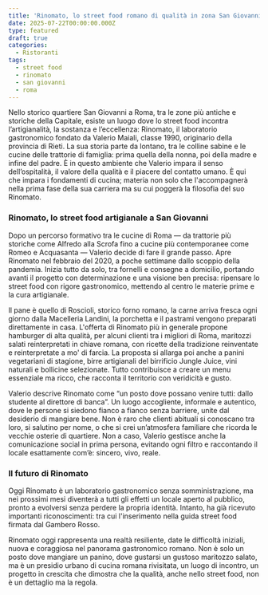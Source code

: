```yaml
---
title: 'Rinomato, lo street food romano di qualità in zona San Giovanni'
date: 2025-07-22T00:00:00.000Z
type: featured
draft: true
categories:
  - Ristoranti
tags:
  - street food
  - rinomato
  - san giovanni
  - roma
---
```


Nello storico quartiere San Giovanni a Roma, tra le zone più antiche e storiche della Capitale, esiste un luogo dove lo street food incontra l’artigianalità, la sostanza e l’eccellenza: Rinomato, il laboratorio gastronomico fondato da Valerio Maiali, classe 1990, originario della provincia di Rieti. La sua storia parte da lontano, tra le colline sabine e le cucine delle trattorie di famiglia: prima quella della nonna, poi della madre e infine del padre. È in questo ambiente che Valerio impara il senso dell’ospitalità, il valore della qualità e il piacere del contatto umano. È qui che impara i fondamenti di cucina; materia non solo che l'accompagnerà nella prima fase della sua carriera ma su cui poggerà la filosofia del suo Rinomato. 

### Rinomato, lo street food artigianale a San Giovanni

Dopo un percorso formativo tra le cucine di Roma — da trattorie più storiche come Alfredo alla Scrofa fino a cucine più contemporanee come Romeo e Acquasanta — Valerio decide di fare il grande passo. Apre Rinomato nel febbraio del 2020, a poche settimane dallo scoppio della pandemia. Inizia tutto da solo, tra fornelli e consegne a domicilio, portando avanti il progetto con determinazione e una visione ben precisa: ripensare lo street food con rigore gastronomico, mettendo al centro le materie prime e la cura artigianale.

Il pane è quello di Roscioli, storico forno romano, la carne arriva fresca ogni giorno dalla Macelleria Landini, la porchetta e il pastrami vengono preparati direttamente in casa. L'offerta di Rinomato più in generale propone hamburger di alta qualità, per alcuni clienti tra i migliori di Roma, maritozzi salati reinterpretati in chiave romana, con ricette della tradizione reinventate e reinterpretate a mo' di farcia. La proposta si allarga poi anche a panini vegetariani di stagione, birre artigianali del birrificio Jungle Juice, vini naturali e bollicine selezionate. Tutto contribuisce a creare un menu essenziale ma ricco, che racconta il territorio con veridicità e gusto.

Valerio descrive Rinomato come “un posto dove possano venire tutti: dallo studente al direttore di banca”. Un luogo accogliente, informale e autentico, dove le persone si siedono fianco a fianco senza barriere, unite dal desiderio di mangiare bene. Non è raro che clienti abituali si conoscano tra loro, si salutino per nome, o che si crei un’atmosfera familiare che ricorda le vecchie osterie di quartiere. Non a caso, Valerio gestisce anche la comunicazione social in prima persona, evitando ogni filtro e raccontando il locale esattamente com’è: sincero, vivo, reale.

### Il futuro di Rinomato

Oggi Rinomato è un laboratorio gastronomico senza somministrazione, ma nei prossimi mesi diventerà a tutti gli effetti un locale aperto al pubblico, pronto a evolversi senza perdere la propria identità. Intanto, ha già ricevuto importanti riconoscimenti: tra cui l'inserimento nella guida street food firmata dal Gambero Rosso.

Rinomato oggi rappresenta una realtà resiliente, date le difficoltà iniziali, nuova e coraggiosa nel panorama gastronomico romano. Non è solo un posto dove mangiare un panino, dove gustarsi un gustoso maritozzo salato, ma è un presidio urbano di cucina romana rivisitata, un luogo di incontro, un progetto in crescita che dimostra che la qualità, anche nello street food, non è un dettaglio ma la regola.
